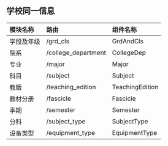 
## 学校同一信息
|模块名称|路由|组件名称|
|:---|:---|:---|
|学段及年级|/grd_cls|GrdAndCls|
|院系|/college_department|CollegeDep|
|专业|/major|Major|
|科目|/subject|Subject|
|教版|/teaching_edition|TeachingEdition|
|教材分册|/fascicle|Fascicle|
|季期|/semester|Semester|
|分科|/subject_type|SubjectType|
|设备类型|/equipment_type|EquipmentType|
